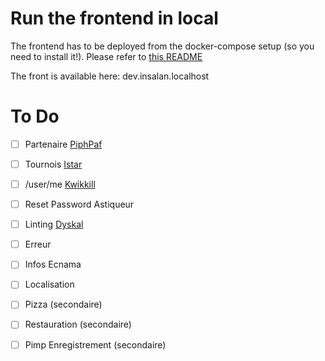 # Run the frontend in local

The frontend has to be deployed from the docker-compose setup (so you need to install it!).
Please refer to [this README](https://github.com/InsaLan/infra-insalan.fr/blob/main/README.md)

The front is available here: dev.insalan.localhost

# To Do

- [ ] Partenaire [PiphPaf](https://github.com/PiphPaf)
- [ ] Tournois [Istar](https://github.com/istar410)
- [ ] /user/me [Kwikkill](https://github.com/KwikKill)
- [ ] Reset Password Astiqueur
- [ ] Linting [Dyskal](https://github.com/Dyskal)
- [ ] Erreur
- [ ] Infos Ecnama
- [ ] Localisation
- [ ] Pizza (secondaire)
- [ ] Restauration (secondaire)
- [ ] Pimp Enregistrement (secondaire)

